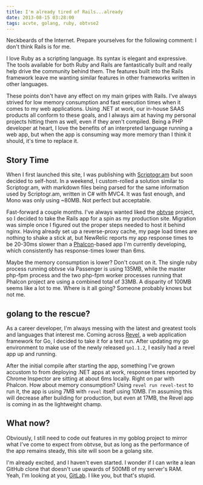 ```yaml
---
title: I'm already tired of Rails...already
date: 2013-08-15 03:28:00
tags: acvte, golang, ruby, obtvse2
---
```


Neckbeards of the Internet. Prepare yourselves for the following comment: I don't think Rails is for me.

I love Ruby as a scripting language. Its syntax is elegant and expressive. The tools available for both Ruby and Rails are fantastically built and really help drive the community behind them. The features built into the Rails framework leave me wanting similar features in other frameworks written in other languages.

<!--more-->

These points don't have any effect on my main gripes with Rails. I've always strived for low memory consumption and fast execution times when it comes to my web applications. Using .NET at work, our in-house SAAS products all conform to these goals, and I always aim at having my personal projects hitting them as well, even if they aren't compiled. Being a PHP developer at heart, I love the benefits of an interpreted language running a web app, but when the app is consuming way more memory than I think it should, it's time to replace it. 

## Story Time

When I first launched this site, I was publishing with [Scriptogr.am](http://scriptogr.am/) but soon decided to self-host. In a weekend, I custom-rolled a solution similar to Scriptogr.am, with markdown files being parsed for the same information used by Scriptogr.am, written in C# with MVC4. It was fast enough, and Mono was only using ~80MB. Not perfect but acceptable. 

Fast-forward a couple months. I've always wanted liked the [obtvse](https://github.com/natew/obtvse2) project, so I decided to take the Rails app for a spin as my production site. Migration was simple once I figured out the proper steps needed to host it behind nginx. Having already set up a reverse-proxy cache, my page load times are nothing to shake a stick at, but NewRelic reports my app response times to be 20-30ms slower than a [Phalcon](http://phalconphp.com/)-based app I'm currently developing, which consistently has response-times lower than 6ms. 

Maybe the memory consumption is lower? Don't count on it. The single ruby process running obtvse via Passenger is using 135MB, while the master php-fpm process and the two php-fpm worker processes running that Phalcon project are using a combined total of 33MB. A disparity of 100MB seems like a lot to me. Where is it all going? Someone probably knows but not me.

## golang to the rescue?

As a career developer, I'm always messing with the latest and greatest tools and languages that interest me. Coming across [Revel](http://robfig.github.io/revel/), a web application framework for Go, I decided to take it for a test run. After updating my go environment to make use of the newly released `go1.1.2`, I easily had a revel app up and running.

After the initial compile after starting the app, something I've grown accustom to from deploying .NET apps at work, response times reported by Chrome Inspector are sitting at about 6ms locally. Right on par with Phalcon. How about memory consumption? Using `revel run revel-test` to run it, the app is using 7MB with `revel` itself using 10MB. I'm assuming this will decrease after building for production, but even at 17MB, the Revel app is coming in as the lightweight champ.

## What now?

Obviously, I still need to code out features in my goblog project to mirror what I've come to expect from obtvse, but as long as the performance of the app remains steady, this site will soon be a golang site.

I'm already excited, and I haven't even started. I wonder if I can write a lean GitHub clone that doesn't use upwards of 500MB of my server's RAM. Yeah, I'm looking at you, [GitLab](https://github.com/gitlabhq/gitlabhq). I like you, but that's stupid.